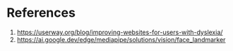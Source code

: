 # References

1. https://userway.org/blog/improving-websites-for-users-with-dyslexia/
2. https://ai.google.dev/edge/mediapipe/solutions/vision/face_landmarker
